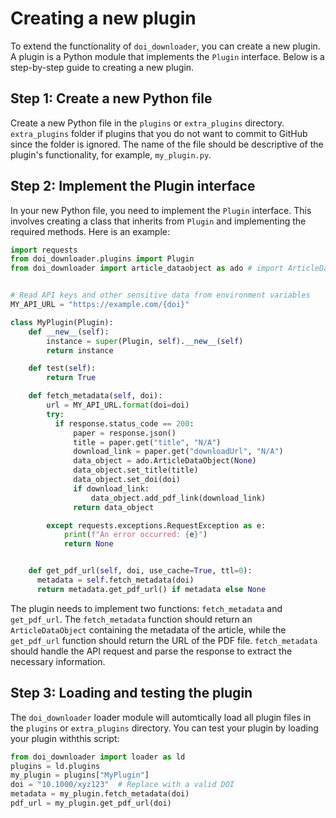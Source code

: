 # Creating a new plugin

To extend the functionality of `doi_downloader`, you can create a new plugin. A plugin is a Python module that implements the `Plugin` interface. Below is a step-by-step guide to creating a new plugin.

## Step 1: Create a new Python file

Create a new Python file in the `plugins` or `extra_plugins` directory. `extra_plugins` folder if plugins that you do not want to commit to GitHub since the folder is ignored. The name of the file should be descriptive of the plugin's functionality, for example, `my_plugin.py`.

## Step 2: Implement the Plugin interface

In your new Python file, you need to implement the `Plugin` interface. This involves creating a class that inherits from `Plugin` and implementing the required methods. Here is an example:

```python
import requests
from doi_downloader.plugins import Plugin
from doi_downloader import article_dataobject as ado # import ArticleDataObject


# Read API keys and other sensitive data from environment variables
MY_API_URL = "https://example.com/{doi}"

class MyPlugin(Plugin):
    def __new__(self):
        instance = super(Plugin, self).__new__(self)
        return instance

    def test(self):
        return True

    def fetch_metadata(self, doi):
        url = MY_API_URL.format(doi=doi)
        try:
          if response.status_code == 200:
              paper = response.json()
              title = paper.get("title", "N/A")
              download_link = paper.get("downloadUrl", "N/A")
              data_object = ado.ArticleDataObject(None)
              data_object.set_title(title)
              data_object.set_doi(doi)
              if download_link:
                  data_object.add_pdf_link(download_link)
              return data_object

        except requests.exceptions.RequestException as e:
            print(f"An error occurred: {e}")
            return None


    def get_pdf_url(self, doi, use_cache=True, ttl=0):
      metadata = self.fetch_metadata(doi)
      return metadata.get_pdf_url() if metadata else None
```

The plugin needs to implement two functions: `fetch_metadata` and `get_pdf_url`. The `fetch_metadata` function should return an `ArticleDataObject` containing the metadata of the article, while the `get_pdf_url` function should return the URL of the PDF file.
`fetch_metadata` should handle the API request and parse the response to extract the necessary information.

## Step 3: Loading and testing the plugin

The `doi_downloader` loader module will automtically load all plugin files in the `plugins` or `extra_plugins` directory. You can test your plugin by loading your plugin withthis script:

```python
from doi_downloader import loader as ld
plugins = ld.plugins
my_plugin = plugins["MyPlugin"]
doi = "10.1000/xyz123"  # Replace with a valid DOI
metadata = my_plugin.fetch_metadata(doi)
pdf_url = my_plugin.get_pdf_url(doi)
```

